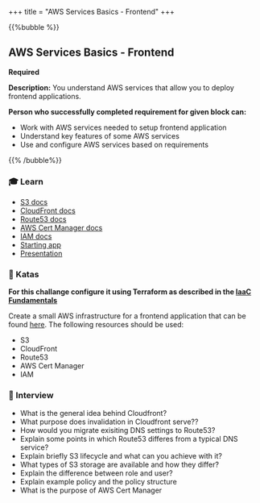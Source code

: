 +++
title = "AWS Services Basics - Frontend"
+++

{{%bubble %}}

## AWS Services Basics - Frontend

**Required**

**Description:** You understand AWS services that allow you to deploy frontend applications.

**Person who successfully completed requirement for given block can:**

- Work with AWS services needed to setup frontend application
- Understand key features of some AWS services
- Use and configure AWS services based on requirements

{{% /bubble%}}

### 🎓 Learn
- [S3 docs](https://docs.aws.amazon.com/s3/index.html)
- [CloudFront docs](https://docs.aws.amazon.com/cloudfront/index.html)
- [Route53 docs](https://docs.aws.amazon.com/route53/index.html)
- [AWS Cert Manager docs](https://docs.aws.amazon.com/acm/index.html)
- [IAM docs](https://docs.aws.amazon.com/iam/index.html)
- [Starting app](https://github.com/LukeP91/workshops-fe-terraform)
- [Presentation](https://docs.google.com/presentation/d/1K5JZuag8s0I_md_QyIdxf8XGuo7iWVi4ILh1saekDso/edit?usp=sharing)

### 📝 Katas
**For this challange configure it using Terraform as described in the [IaaC Fundamentals](/devops/junior_i/iacc_fundamentals/)**

Create a small AWS infrastructure for a frontend application that can be found [here](https://github.com/jswob/devops-app). The following resources should be used:
- S3
- CloudFront
- Route53
- AWS Cert Manager
- IAM

### 🎤 Interview
- What is the general idea behind Cloudfront?
- What purpose does invalidation in Cloudfront serve??
- How would you migrate exisiting DNS settings to Route53?
- Explain some points in which Route53 differes from a typical DNS service?
- Explain briefly S3 lifecycle and what can you achieve with it?
- What types of S3 storage are available and how they differ?
- Explain the difference between role and user?
- Explain example policy and the policy structure
- What is the purpose of AWS Cert Manager

